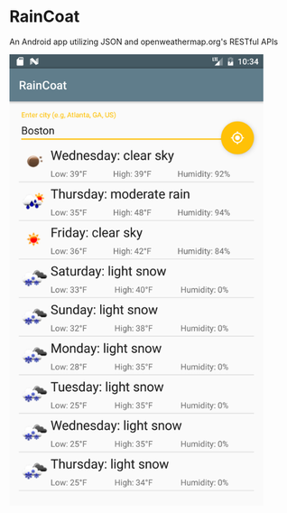 # RainCoat
An Android app utilizing JSON and openweathermap.org's RESTful APIs

<img src="https://github.com/GraysonB/RainCoat/blob/master/RainCoat.png" alt="RainCoat Screenshot" width="450" height="800">
